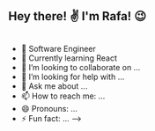 ## Hey there! ✌ I'm Rafa! 😉
##
- 🔭 Software Engineer
- 🌱 Currently learning React
- 👯 I’m looking to collaborate on ...
- 🤔 I’m looking for help with ...
- 💬 Ask me about ...
- 📫 How to reach me: ...
- 😄 Pronouns: ...
- ⚡ Fun fact: ...
-->
